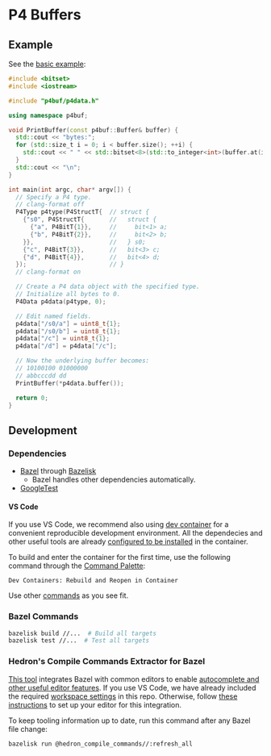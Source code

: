 # P4 Buffers

## Example

See the [basic example](examples/basic/):

```cpp
#include <bitset>
#include <iostream>

#include "p4buf/p4data.h"

using namespace p4buf;

void PrintBuffer(const p4buf::Buffer& buffer) {
  std::cout << "bytes:";
  for (std::size_t i = 0; i < buffer.size(); ++i) {
    std::cout << " " << std::bitset<8>(std::to_integer<int>(buffer.at(i)));
  }
  std::cout << "\n";
}

int main(int argc, char* argv[]) {
  // Specify a P4 type.
  // clang-format off
  P4Type p4type(P4StructT{  // struct {
    {"s0", P4StructT{       //   struct {
      {"a", P4BitT{1}},     //     bit<1> a;
      {"b", P4BitT{2}},     //     bit<2> b;
    }},                     //   } s0;
    {"c", P4BitT{3}},       //   bit<3> c;
    {"d", P4BitT{4}},       //   bit<4> d;
  });                       // }
  // clang-format on

  // Create a P4 data object with the specified type.
  // Initialize all bytes to 0.
  P4Data p4data(p4type, 0);

  // Edit named fields.
  p4data["/s0/a"] = uint8_t{1};
  p4data["/s0/b"] = uint8_t{1};
  p4data["/c"] = uint8_t{1};
  p4data["/d"] = p4data["/c"];

  // Now the underlying buffer becomes:
  // 10100100 01000000
  // abbcccdd dd
  PrintBuffer(*p4data.buffer());

  return 0;
}
```

## Development

### Dependencies

- [Bazel](https://bazel.build) through [Bazelisk](https://bazel.build/install/bazelisk)
    - Bazel handles other dependencies automatically.
- [GoogleTest](https://google.github.io/googletest)

#### VS Code

If you use VS Code, we recommend also using [dev container](https://code.visualstudio.com/docs/devcontainers/containers) for a convenient reproducible development environment. All the dependecies and other useful tools are already [configured to be installed](.devcontainer/Dockerfile) in the container.

To build and enter the container for the first time, use the following command through the [Command Palette](https://code.visualstudio.com/docs/getstarted/userinterface#_command-palette):

```
Dev Containers: Rebuild and Reopen in Container
```

Use other [commands](https://marketplace.visualstudio.com/items?itemName=ms-vscode-remote.remote-containers#available-commands) as you see fit.

### Bazel Commands

```bash
bazelisk build //...  # Build all targets
bazelisk test //...  # Test all targets
```

### Hedron's Compile Commands Extractor for Bazel

[This tool](https://github.com/hedronvision/bazel-compile-commands-extractor) integrates Bazel with common editors to enable [autocomplete and other useful editor features](https://bazel.build/install/ide#c_language_family_c_c_objective-c_and_objective-c). If you use VS Code, we have already included the required [workspace settings](.vscode/settings.json) in this repo. Otherwise, follow [these instructions](https://github.com/hedronvision/bazel-compile-commands-extractor#other-editors) to set up your editor for this integration.

To keep tooling information up to date, run this command after any Bazel file change:

```bash
bazelisk run @hedron_compile_commands//:refresh_all
```
